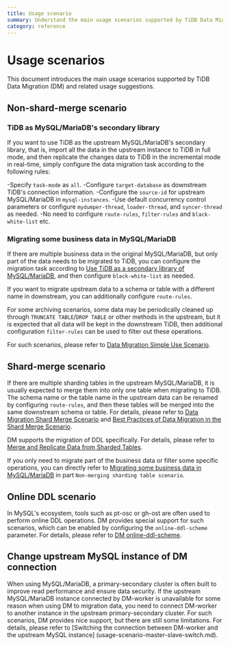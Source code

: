 ```yaml
---
title: Usage scenario
summary: Understand the main usage scenarios supported by TiDB Data Migration.
category: reference
---
```


# Usage scenarios

This document introduces the main usage scenarios supported by TiDB Data Migration (DM) and related usage suggestions.

## Non-shard-merge scenario

### TiDB as MySQL/MariaDB's secondary library

If you want to use TiDB as the upstream MySQL/MariaDB's secondary library, that is, import all the data in the upstream instance to TiDB in full mode, and then replicate the changes data to TiDB in the incremental mode in real-time, simply configure the data migration task according to the following rules:

-Specify `task-mode` as `all`.
-Configure `target-database` as downstream TiDB's connection information.
-Configure the `source-id` for upstream MySQL/MariaDB in `mysql-instances`.
-Use default concurrency control parameters or configure `mydumper-thread`, `loader-thread`, and `syncer-thread` as needed.
-No need to configure `route-rules`, `filter-rules` and `black-white-list` etc.

### Migrating some business data in MySQL/MariaDB

If there are multiple business data in the original MySQL/MariaDB, but only part of the data needs to be migrated to TiDB, you can configure the migration task according to [Use TiDB as a secondary library of MySQL/MariaDB](#tidb-as-mysql/mariadb's-secondary-library), and then configure `black-white-list` as needed.

If you want to migrate upstream data to a schema or table with a different name in downstream, you can additionally configure `route-rules`.

For some archiving scenarios, some data may be periodically cleaned up through `TRUNCATE TABLE`/`DROP TABLE` or other methods in the upstream, but it is expected that all data will be kept in the downstream TiDB, then additional configuration `filter-rules` can be used to filter out these operations.

For such scenarios, please refer to [Data Migration Simple Use Scenario](usage-scenario-simple-replication.md).

## Shard-merge scenario

If there are multiple sharding tables in the upstream MySQL/MariaDB, it is usually expected to merge them into only one table when migrating to TiDB. The schema name or the table name in the upstream data can be renamed by configuring `route-rules`, and then these tables will be merged into the same downstream schema or table. For details, please refer to [Data Migration Shard Merge Scenario](usage-scenario-shard-merge.md) and [Best Practices of Data Migration in the Shard Merge Scenario](shard-merge-best-practices.md).

DM supports the migration of DDL specifically. For details, please refer to [Merge and Replicate Data from Sharded Tables](feature-shard-merge.md).

If you only need to migrate part of the business data or filter some specific operations, you can directly refer to [Migrating some business data in MySQL/MariaDB](#migrating-some-business-data-in-mysql/mariadb) in part `Non-merging sharding table scenario`.

## Online DDL scenario

In MySQL's ecosystem, tools such as pt-osc or gh-ost are often used to perform online DDL operations. DM provides special support for such scenarios, which can be enabled by configuring the `online-ddl-scheme` parameter. For details, please refer to [DM online-ddl-scheme](online-ddl-scheme.md).

## Change upstream MySQL instance of DM connection

When using MySQL/MariaDB, a primary-secondary cluster is often built to improve read performance and ensure data security. If the upstream MySQL/MariaDB instance connected by DM-worker is unavailable for some reason when using DM to migration data, you need to connect DM-worker to another instance in the upstream primary-secondary cluster. For such scenarios, DM provides nice support, but there are still some limitations. For details, please refer to [Switching the connection between DM-worker and the upstream MySQL instance] (usage-scenario-master-slave-switch.md).